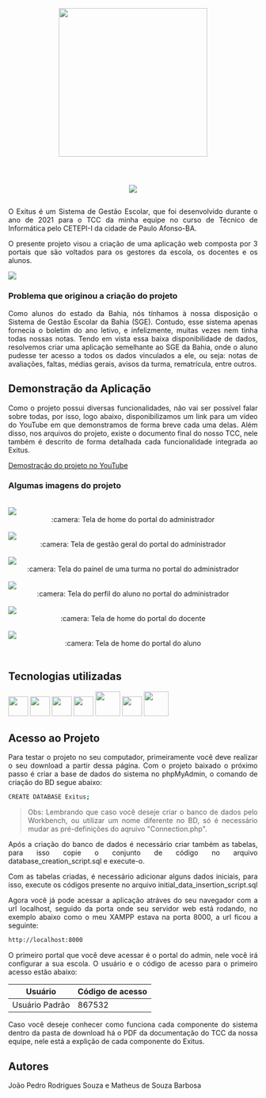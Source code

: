 
<div align="center">
  <img style="margin-bottom: 40px" src="https://user-images.githubusercontent.com/60266964/162435563-436fa05e-7e66-4419-8811-81ab90d758fa.png" width="300px">
</div>

</br>

<div align="center">
  <img src="http://img.shields.io/static/v1?label=STATUS&message=Finalizado&color=BLUE&style=for-the-badge"/>
</div>

##  

<div align="justify">

<p>O Exitus é um Sistema de Gestão Escolar, que foi desenvolvido durante o ano de 2021 para o TCC da minha equipe no curso de Técnico de Informática pelo CETEPI-I da cidade de Paulo Afonso-BA.</p>
  
<p>O presente projeto visou a criação de uma aplicação web composta por 3 portais que são voltados para os gestores da escola, os docentes e os alunos.</p> 
  
<img src="https://user-images.githubusercontent.com/60266964/173249538-4ba03e49-3891-4096-b5ab-2ada87c7c629.png">
  
<br>
  
### Problema que originou a criação do projeto
  
<p>Como alunos do estado da Bahia, nós tínhamos à nossa disposição o Sistema de Gestão Escolar da Bahia (SGE). Contudo, esse sistema apenas fornecia o boletim do ano letivo, e infelizmente, muitas vezes nem tinha todas nossas notas. Tendo em vista essa baixa disponibilidade de dados, resolvemos criar uma aplicação semelhante ao SGE da Bahia, onde o aluno pudesse ter acesso a todos os dados vinculados a ele, ou seja: notas de avaliações, faltas, médias gerais, avisos da turma, rematrícula, entre outros.</p>
  
## Demonstração da Aplicação
  
<p>Como o projeto possui diversas funcionalidades, não vai ser possível falar sobre todas, por isso, logo abaixo, disponibilizamos um link para um vídeo do YouTube em que demonstramos de forma breve cada uma delas. Além disso, nos arquivos do projeto, existe o documento final do nosso TCC, nele também é descrito de forma detalhada cada funcionalidade integrada ao Exitus.</p>
  
[Demostração do projeto no YouTube](https://www.youtube.com/watch?v=MFScHaBRtDw&t=1984s)
  
### Algumas imagens do projeto
  
 <br>
  
<img src="https://user-images.githubusercontent.com/60266964/173252157-41a78e83-065d-4c35-ae1d-fc2666032c1c.png">
  <div align="center">:camera: Tela de home do portal do administrador</div>
<br>
  
<img src="https://user-images.githubusercontent.com/60266964/173254378-7276fa10-fc50-43f9-a51a-976c21ee3a09.png">
  <div align="center">:camera: Tela de gestão geral do portal do administrador</div>
<br>
  
<img src="https://user-images.githubusercontent.com/60266964/173254726-8af29902-6ebb-4df8-9aa9-ad65b2bc00be.png">
  <div align="center">:camera: Tela do painel de uma turma no portal do administrador</div>
<br>
  
<img src="https://user-images.githubusercontent.com/60266964/173254940-c242f627-ba81-4894-bf13-7d1ec61bdd34.png">
  <div align="center">:camera: Tela do perfil do aluno no portal do administrador</div>
<br>
  
<img src="https://user-images.githubusercontent.com/60266964/173255127-30f04552-e6d5-43eb-9c2a-ec9fecd318e4.png">
  <div align="center">:camera: Tela de home do portal do docente</div>
<br>
  
<img src="https://user-images.githubusercontent.com/60266964/173255293-91bbeff7-014c-4fac-9594-7294afd259dc.png">
  <div align="center">:camera: Tela de home do portal do aluno</div>
<br>
  
## Tecnologias utilizadas
  
<code><img src="https://cdn.jsdelivr.net/gh/devicons/devicon/icons/html5/html5-original.svg" width="40" height="40"/></code> <code><img src="https://cdn.jsdelivr.net/gh/devicons/devicon/icons/css3/css3-original.svg" width="40" height="40"/></code> <code><img src="https://cdn.jsdelivr.net/gh/devicons/devicon/icons/javascript/javascript-original.svg" width="40" height="40" /></code>
<code><img src="https://cdn.jsdelivr.net/gh/devicons/devicon/icons/php/php-original.svg" width="40" height="40" /></code>
<code><img src="https://cdn.jsdelivr.net/gh/devicons/devicon/icons/mysql/mysql-original-wordmark.svg" width="50" height="50" /></code>
<code><img src="https://cdn.jsdelivr.net/gh/devicons/devicon/icons/git/git-original.svg" width="40" height="40" /></code>
<code><img src="https://cdn.jsdelivr.net/gh/devicons/devicon/icons/sass/sass-original.svg" width="50" height="50" /></code>

  
## Acesso ao Projeto

Para testar o projeto no seu computador, primeiramente você deve realizar o seu download a partir dessa página.
Com o projeto baixado o próximo passo é criar a base de dados do sistema no phpMyAdmin, o comando de criação do BD segue abaixo:

```sh
CREATE DATABASE Exitus;
```

> Obs: Lembrando que caso você deseje criar o banco de dados pelo Workbench, ou utilizar um nome diferente no BD, só é necessário mudar as pré-definições do aqruivo "Connection.php".

Após a criação do banco de dados é necessário criar também as tabelas, para isso copie o conjunto de código no arquivo database_creation_script.sql e execute-o.

Com as tabelas criadas, é necessário adicionar alguns dados iniciais, para isso, execute os códigos presente no arquivo initial_data_insertion_script.sql

Agora você já pode acessar a aplicação atráves do seu navegador com a url localhost, seguido da porta onde seu servidor web está rodando, no exemplo abaixo como o meu XAMPP estava na porta 8000, a url ficou a seguinte:

```sh
http://localhost:8000
```

O primeiro portal que você deve acessar é o portal do admin, nele você irá configurar a sua escola. O usuário e o código de acesso para o primeiro acesso estão abaixo:

| Usuário | Código de acesso |
| ------ | ------ |
| Usuário Padrão | 867532 |

Caso você deseje conhecer como funciona cada componente do sistema dentro da pasta de download há o PDF da documentação do TCC da nossa equipe, nele está a explição de cada componente do Exitus.
  
  
## Autores
  
João Pedro Rodrigues Souza e Matheus de Souza Barbosa











